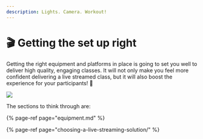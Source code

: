 ```yaml
---
description: Lights. Camera. Workout!
---
```


# 🎬 Getting the set up right

Getting the right equipment and platforms in place is going to set you well to deliver high quality, engaging classes. It will not only make you feel more confident delivering a live streamed class, but it will also boost the experience for your participants! 🤩

![](https://github.com/imin-ltd/activity-providers-livestream-guide-playwaze/tree/d9383af7ae60a68f18c89525ecbeecb1539b2990/.gitbook/assets/giphy.gif)

The sections to think through are:

{% page-ref page="equipment.md" %}

{% page-ref page="choosing-a-live-streaming-solution/" %}

